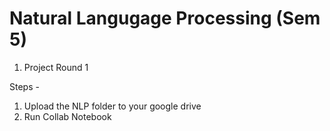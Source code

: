 # Natural Langugage Processing (Sem 5)
 
1. Project Round 1

Steps -
1) Upload the NLP folder to your google drive
2) Run Collab Notebook
